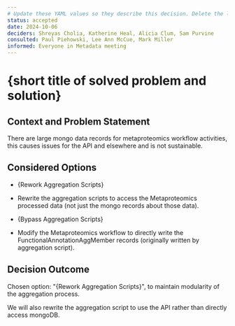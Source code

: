 ```yaml
---
# Update these YAML values so they describe this decision. Delete the leading `→` characters.
status: accepted 
date: 2024-10-06
deciders: Shreyas Cholia, Katherine Heal, Alicia Clum, Sam Purvine
consulted: Paul Piehowski, Lee Ann McCue, Mark Miller
informed: Everyone in Metadata meeting
---
```

# {short title of solved problem and solution}

## Context and Problem Statement

There are large mongo data records for metaproteomics workflow activities, this causes issues for the API and elsewhere and is not sustainable. 


## Considered Options

* {Rework Aggregation Scripts}
- Rewrite the aggregation scripts to access the Metaproteomics processed data (not just the mongo records about those data).

* {Bypass Aggregation Scripts}
- Modify the Metaproteomics workflow to directly write the FunctionalAnnotationAggMember records (originally written by aggregation script).


## Decision Outcome

Chosen option: "{Rework Aggregation Scripts}", to maintain modularity of the aggregation process.

We will also rewrite the aggregation script to use the API rather than directly access mongoDB.


